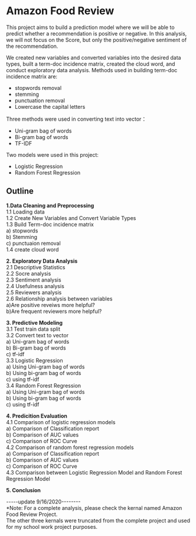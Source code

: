 # Amazon Food Review
This project aims to build a prediction model where we will be able to predict whether a recommendation is positive or negative. In this analysis, we will not focus on the Score, but only the positive/negative sentiment of the recommendation.            

We created new variables and converted variables into the desired data types, built a term-doc incidence matrix, created the cloud word, and conduct exploratory data analysis. Methods used in building term-doc incidence matrix are:          
- stopwords removal           
- stemming           
- punctuation removal           
- Lowercase the capital letters           
           
Three methods were used in converting text into vector：           
- Uni-gram bag of words           
- Bi-gram bag of words           
- TF-IDF           

Two models were used in this project:           
- Logistic Regression           
- Random Forest Regression           

## Outline
<b>1.Data Cleaning and Preprocessing</b>  
1.1 Loading data               
1.2 Create New Variables and Convert Variable Types             
1.3 Build Term-doc incidence matrix            
a) stopwords              
b) Stemming                  
c) punctuaion removal               
1.4 create cloud word             
             
              
<b>2. Exploratory Data Analysis</b>      
2.1 Descriptive Statistics                
2.2 Socre analysis                 
2.3 Sentiment analysis          
2.4 Usefulness analysis        
2.5 Reviewers analysis         
2.6 Relationship analysis between variables                   
a)Are positive reveiws more helpful?           
b)Are frequent reviewers more helpful?          
             
             
<b>3. Predictive Modeling</b>   
3.1 Test train data split                    
3.2 Convert text to vector                 
a) Uni-gram bag of words                
b) Bi-gram bag of words           
c) tf-idf                
3.3 Logistic Regression             
a) Using Uni-gram bag of words         
b) Using bi-gram bag of words          
c) using tf-idf        
3.4 Random Forest Regression               
a) Using Uni-gram bag of words          
b) Using bi-gram bag of words         
c) using tf-idf                     
                  
                   
<b>4. Predicition Evaluation</b>       
4.1 Comparison of logistic regression models            
a) Comparison of Classification report         
b) Comparison of AUC values                 
c) Comparison of ROC Curve                      
4.2 Comparison of random forest regression models              
a) Comparison of Classification report         
b) Comparison of AUC values             
c) Comparison of ROC Curve                 
4.3 Comparison between Logistic Regression Model and Random Forest Regression Model       
               
                 
<b>5. Conclusion</b>   

-----update 9/16/2020--------                  
*Note: For a complete analysis, please check the kernal named Amazon Food Review Project.           
The other three kernals were truncated from the complete project and used for my school work project purposes.             
